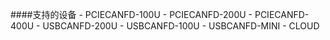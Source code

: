 ﻿####支持的设备
    - PCIECANFD-100U
    - PCIECANFD-200U
    - PCIECANFD-400U
    - USBCANFD-200U
    - USBCANFD-100U
    - USBCANFD-MINI
    - CLOUD
